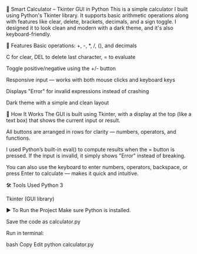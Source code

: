 🧮 Smart Calculator – Tkinter GUI in Python
This is a simple calculator I built using Python's Tkinter library. It supports basic arithmetic operations along with features like clear, delete, brackets, decimals, and a sign toggle. I designed it to look clean and modern with a dark theme, and it's also keyboard-friendly.

🔹 Features
Basic operations: +, -, *, /, (), and decimals

C for clear, DEL to delete last character, = to evaluate

Toggle positive/negative using the +/- button

Responsive input — works with both mouse clicks and keyboard keys

Displays "Error" for invalid expressions instead of crashing

Dark theme with a simple and clean layout

🧠 How It Works
The GUI is built using Tkinter, with a display at the top (like a text box) that shows the current input or result.

All buttons are arranged in rows for clarity — numbers, operators, and functions.

I used Python’s built-in eval() to compute results when the = button is pressed. If the input is invalid, it simply shows "Error" instead of breaking.

You can also use the keyboard to enter numbers, operators, backspace, or press Enter to calculate — makes it quick and intuitive.

🛠️ Tools Used
Python 3

Tkinter (GUI library)

▶️ To Run the Project
Make sure Python is installed.

Save the code as calculator.py

Run in terminal:

bash
Copy
Edit
python calculator.py
